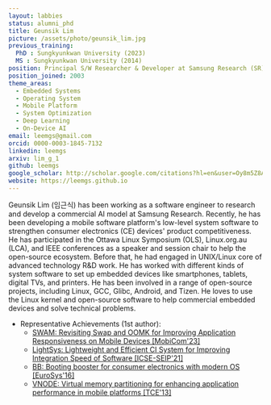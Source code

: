 ```yaml
---
layout: labbies
status: alumni_phd
title: Geunsik Lim
picture: /assets/photo/geunsik_lim.jpg
previous_training:
  PhD : Sungkyunkwan University (2023)
  MS : Sungkyunkwan University (2014)  
position: Principal S/W Researcher & Developer at Samsung Research (SR)
position_joined: 2003
theme_areas:
  - Embedded Systems
  - Operating System
  - Mobile Platform
  - System Optimization
  - Deep Learning
  - On-Device AI
email: leemgs@gmail.com
orcid: 0000-0003-1845-7132
linkedin: leemgs
arxiv: lim_g_1
github: leemgs
google_scholar: http://scholar.google.com/citations?hl=en&user=Oy8m5Z8AAAAJ
website: https://leemgs.github.io
---
```


Geunsik Lim (임근식) has been working as a software engineer to research and develop a commercial AI model at Samsung Research. Recently, he has been developing a mobile software platform's low-level system software to strengthen consumer electronics (CE) devices' product competitiveness. He has participated in the Ottawa Linux Symposium (OLS), Linux.org.au (LCA), and IEEE conferences as a speaker and session chair to help the open-source ecosystem. Before that, he had engaged in UNIX/Linux core of advanced technology R&D work. He has worked with different kinds of system software to set up embedded devices like smartphones, tablets, digital TVs, and printers. He has been involved in a range of open-source projects, including Linux, GCC, Glibc, Android, and Tizen. He loves to use the Linux kernel and open-source software to help commercial embedded devices and solve technical problems.
* Representative Achievements (1st author):
  - <a href="https://dl.acm.org/doi/abs/10.1145/3570361.3592518">SWAM: Revisiting Swap and OOMK for Improving Application Responsiveness on Mobile Devices [MobiCom'23]</a>
  - <a href="https://dl.acm.org/doi/abs/10.1109/ICSE-SEIP52600.2021.00009">LightSys: Lightweight and Efficient CI System for Improving Integration Speed of Software [ICSE-SEIP'21]</a>
  - <a href="https://dl.acm.org/doi/10.1145/2901318.2901320">BB: Booting booster for consumer electronics with modern OS [EuroSys'16]</a>
  - <a href="https://ieeexplore.ieee.org/document/6689690">VNODE: Virtual memory partitioning for enhancing application performance in mobile platforms [TCE'13]</a>  
